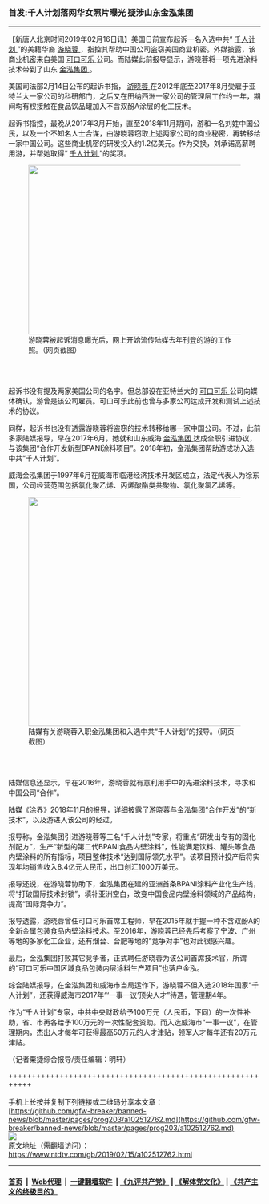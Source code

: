 ### 首发:千人计划落网华女照片曝光 疑涉山东金泓集团
------------------------

<div class="post_content">
 <p>
  【新唐人北京时间2019年02月16日讯】美国日前宣布起诉一名入选中共“
  <a href="https://www.ntdtv.com/gb/千人计划.htm">
   千人计划
  </a>
  ”的美籍华裔
  <a href="https://www.ntdtv.com/gb/游晓蓉.htm">
   游晓蓉
  </a>
  ，指控其帮助中国公司盗窃美国商业机密。外媒披露，该商业机密来自美国
  <a href="https://www.ntdtv.com/gb/可口可乐.htm">
   可口可乐
  </a>
  公司。而陆媒此前报导显示，游晓蓉将一项先进涂料技术带到了山东
  <a href="https://www.ntdtv.com/gb/金泓集团.htm">
   金泓集团
  </a>
  。
 </p>
 <p>
  美国司法部2月14日公布的起诉书指，
  <a href="https://www.ntdtv.com/gb/游晓蓉.htm">
   游晓蓉
  </a>
  在2012年底至2017年8月受雇于亚特兰大一家公司的科研部门，之后又在田纳西洲一家公司的管理层工作约一年，期间均有权接触在食品饮品罐加入不含双酚A涂层的化工技术。
 </p>
 <p>
  起诉书指控，最晚从2017年3月开始，直至2018年11月期间，游和一名刘姓中国公民，以及一个不知名人士合谋，由游晓蓉窃取上述两家公司的商业秘密，再转移给一家中国公司。这些商业机密的研发投入约1.2亿美元。作为交换，刘承诺高薪聘用游，并帮她取得“
  <a href="https://www.ntdtv.com/gb/千人计划.htm">
   千人计划
  </a>
  ”的奖项。
 </p>
 <figure class="wp-caption aligncenter" id="attachment_102512772" style="max-width: 600px">
  <img alt="" class="size-medium wp-image-102512772" height="338" src="https://www.ntdtv.com/assets/uploads/2019/02/6199994b60d6abfddbf93180c79dcdd2-600x338.jpg" width="600">
   <br/><figcaption class="wp-caption-text">
    游晓蓉被起诉消息曝光后，网上开始流传陆媒去年刊登的游的工作照。（网页截图）
   </figcaption><br/>
  </img>
 </figure><br/>
 <p>
  起诉书没有提及两家美国公司的名字。但总部设在亚特兰大的
  <a href="https://www.ntdtv.com/gb/可口可乐.htm">
   可口可乐
  </a>
  公司向媒体确认，游曾是该公司雇员。可口可乐此前也曾与多家公司达成开发和测试上述技术的协议。
 </p>
 <p>
  同样，起诉书也没有透露游晓蓉将盗窃的技术转移给哪一家中国公司。不过，此前多家陆媒报导，早在2017年6月，她就和山东威海
  <a href="https://www.ntdtv.com/gb/金泓集团.htm">
   金泓集团
  </a>
  达成全职引进协议，与该集团“合作开发新型BPANI涂料项目”。2018年初，金泓集团帮助游成功入选中共“千人计划”。
 </p>
 <p>
  威海金泓集团于1997年6月在威海市临港经济技术开发区成立，法定代表人为徐东国，公司经营范围包括氯化聚乙烯、丙烯酸酯类共聚物、氯化聚氯乙烯等。
 </p>
 <figure class="wp-caption aligncenter" id="attachment_102512766" style="max-width: 600px">
  <img alt="" class="size-medium wp-image-102512766" height="457" src="https://www.ntdtv.com/assets/uploads/2019/02/d026f5689ca732f246fc7f2debc614a6-600x457.jpg" width="600"/>
  <br/><figcaption class="wp-caption-text">
   陆媒有关游晓蓉入职金泓集团和入选中共“千人计划”的报导。（网页截图）
  </figcaption><br/>
 </figure><br/>
 <p>
  陆媒信息还显示，早在2016年，游晓蓉就有意利用手中的先进涂料技术，寻求和中国公司“合作”。
 </p>
 <p>
  陆媒《涂界》2018年11月的报导，详细披露了游晓蓉与金泓集团“合作开发”的“新技术”，以及游进入该公司的经过。
 </p>
 <p>
  报导称，金泓集团引进游晓蓉等三名“千人计划”专家，将重点“研发出专有的固化剂配方”，生产“新型的第二代BPANI食品内壁涂料”，性能满足饮料、罐头等食品内壁涂料的所有指标，项目整体技术“达到国际领先水平”。该项目预计投产后将实现年均销售收入8.4亿元人民币，出口创汇1000万美元。
 </p>
 <p>
  报导还说，在游晓蓉协助下，金泓集团在建的亚洲首条BPANI涂料产业化生产线，将“打破国际技术封锁”，填补亚洲空白，改变中国食品内壁涂料领域的产品结构，提高“国际竞争力”。
 </p>
 <p>
  报导透露，游晓蓉曾任可口可乐首席工程师，早在2015年就手握一种不含双酚A的全新金属包装食品内壁涂料技术。至2016年，游晓蓉已经先后考察了宁波、广州等地的多家化工企业，还有烟台、合肥等地的“竞争对手”也对此很感兴趣。
 </p>
 <p>
  最后，金泓集团打败其它竞争者，正式聘任游晓蓉为该公司首席技术官，所谓的“可口可乐中国区域食品包装内层涂料生产项目”也落户金泓。
 </p>
 <p>
  综合陆媒报导，在金泓集团和威海市当局运作下，游晓蓉不但入选2018年国家“千人计划”，还获得威海市2017年“‘一事一议’顶尖人才”待遇，管理期4年。
 </p>
 <p>
  作为“千人计划”专家，中共中央财政给予100万元（人民币，下同）的一次性补助，省、市再各给予100万元的一次性配套资助。而入选威海市“一事一议”，在管理期内，杰出人才每年可获得最高50万元的人才津贴，领军人才每年还有20万元津贴。
 </p>
 <p>
  （记者栗捷综合报导/责任编辑：明轩）
 </p>
 <div class="single_ad">
 </div>
</div>

+++++++++++++++++++++++++++++++++++++++++++++++++++++++++++<br/><br/>
手机上长按并复制下列链接或二维码分享本文章：<br/>
[https://github.com/gfw-breaker/banned-news/blob/master/pages/prog203/a102512762.md](https://github.com/gfw-breaker/banned-news/blob/master/pages/prog203/a102512762.md)<br/>
[<img src='https://github.com/gfw-breaker/banned-news/blob/master/pages/prog203/a102512762.md.png'/>](https://github.com/gfw-breaker/banned-news/blob/master/pages/prog203/a102512762.md)<br/>
原文地址（需翻墙访问）：https://www.ntdtv.com/gb/2019/02/15/a102512762.html


------------------------
#### [首页](https://github.com/gfw-breaker/banned-news/blob/master/README.md) &nbsp;|&nbsp; [Web代理](https://github.com/labour-camp/helloworld) &nbsp;|&nbsp; [一键翻墙软件](https://github.com/gfw-breaker/nogfw/blob/master/README.md) &nbsp;| [《九评共产党》](https://github.com/gfw-breaker/9ping.md/blob/master/README.md#九评之一评共产党是什么) | [《解体党文化》](https://github.com/gfw-breaker/jtdwh.md/blob/master/README.md) | [《共产主义的终极目的》](https://github.com/gfw-breaker/gczydzjmd.md/blob/master/README.md)

